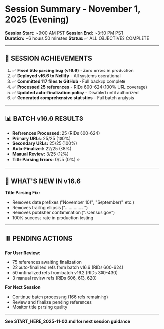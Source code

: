# Session Summary - November 1, 2025 (Evening)

**Session Start:** ~9:00 AM PST
**Session End:** ~3:50 PM PST  
**Duration:** ~6 hours 50 minutes
**Status:** ✅ ALL OBJECTIVES COMPLETE

---

## 🎯 SESSION ACHIEVEMENTS

1. ✅ **Fixed title parsing bug (v16.6)** - Zero errors in production
2. ✅ **Deployed v16.6 to Netlify** - All systems operational
3. ✅ **Committed 117 files to GitHub** - Full backup complete
4. ✅ **Processed 25 references** - RIDs 600-624 (100% URL coverage)
5. ✅ **Updated auto-finalization policy** - Disabled until authorized
6. ✅ **Generated comprehensive statistics** - Full batch analysis

---

## 📊 BATCH v16.6 RESULTS

- **References Processed:** 25 (RIDs 600-624)
- **Primary URLs:** 25/25 (100%)
- **Secondary URLs:** 25/25 (100%)
- **Auto-Finalized:** 22/25 (88%)
- **Manual Review:** 3/25 (12%)
- **Title Parsing Errors:** 0/25 (0%) ⭐

---

## 🚀 WHAT'S NEW IN v16.6

**Title Parsing Fix:**
- Removes date prefixes ("November 10)", "September)", etc.)
- Removes trailing ellipsis ("................")
- Removes publisher contamination (". Census.gov")
- 100% success rate in production testing

---

## ⏸️ PENDING ACTIONS

**For User Review:**
- 75 references awaiting finalization
- 22 auto-finalized refs from batch v16.6 (RIDs 600-624)
- 50 unfinalized refs from batch v16.2 (RIDs 300-430)
- 3 manual review refs (RIDs 606, 613, 620)

**For Next Session:**
- Continue batch processing (166 refs remaining)
- Review and finalize pending references
- Monitor title parsing quality

---

**See START_HERE_2025-11-02.md for next session guidance**
